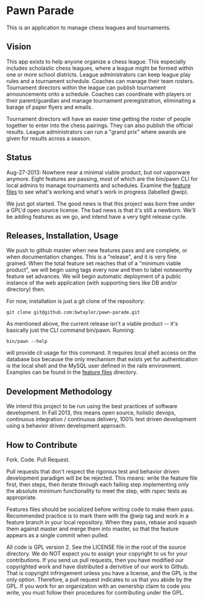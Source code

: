 # Pawn Parade

This is an application to manage chess leagues and tournaments.

## Vision

This app exists to help anyone organize a chess league. This especially includes scholastic chess leagues, where a league might be formed within one or more school districts. League administrators can keep league play rules and a tournament schedule. Coaches can manage their team rosters. Tournament directors within the league can publish tournament announcements onto a schedule. Coaches can coordinate with players or their parent/guardian and manage tournament preregistration, eliminating a barage of paper flyers and emails. 

Tournament directors will have an easier time getting the roster of people together to enter into the chess pairings. They can also publish the official results. League administrators can run a "grand prix" where awards are given for results across a season.

## Status

Aug-27-2013: Nowhere near a minimal viable product, but not vaporware anymore. Eight features are passing, most of which are the bin/pawn CLI for local admins to manage tournaments and schedules. Examine the [feature files](https://github.com/bwtaylor/pawn-parade/tree/master/features) to see what's working and what's work in progress (labelled @wip).

We just got started. The good news is that this project was born free under a GPL'd open source license. The bad news is that it's still a newborn. We'll be adding features as we go, and intend have a very tight release cycle. 

## Releases, Installation, Usage

We push to github master when new features pass and are complete, or when documentation changes. This is a "release", and it is very fine grained. When the total feature set reaches that of a "minimum viable product", we will begin using tags every now and then to label noteworthy feature set advances. We will begin automatic deployment of a public instance of the web application (with supporting tiers like DB and/or directory) then.

For now, installation is just a git clone of the repository:

    git clone git@github.com:bwtaylor/pawn-parade.git

As mentioned above, the current release isn't a viable product -- it's basically just the CLI command bin/pawn. Running:

    bin/pawn --help

will provide cli usage for this command. It requires local shell access on the database box because the only mechanism that exists yet for authentication is the local shell and the MySQL user defined in the rails environment. Examples can be found in the [feature files](https://github.com/bwtaylor/pawn-parade/tree/master/features) directory.

## Development Methodology

We intend this project to be run using the best practices of software development. In Fall 2013, this means open source, holistic devops, continuous integration / continuous delivery, 100% test driven development using a behavior driven development approach.

## How to Contribute

Fork. Code. Pull Request.

Pull requests that don't respect the rigorous test and behavior driven development paradigm will be be rejected. This means: write the feature file first, then steps, then iterate through each failing step implementing only the absolute minimum functionality to meet the step, with rspec tests as appropriate.

Features files should be socialized before writing code to make them pass. Recommended practice is to mark them with the @wip tag and work in a feature branch in your local repository. When they pass, rebase and squash them against master and merge them into master, so that the feature appears as a single commit when pulled. 

All code is GPL version 2. See the LICENSE file in the root of the source directory. We do NOT expect you to assign your copyright to us for your contributions. If you send us pull requests, then you have modified our copyrighted work and  have distributed a derivitive of our work to Github. That is copyright infringement unless you have a license, and the GPL is the only option. Therefore, a pull request indicates  to us that you abide by the GPL. If you work for an organization with an ownership claim to code you write, you must follow their procedures for contributing under the GPL. 
